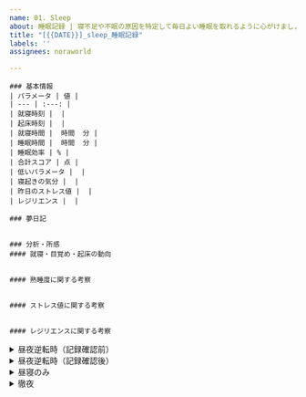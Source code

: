 ```yaml
---
name: 01. Sleep
about: 睡眠記録 | 寝不足や不眠の原因を特定して毎日よい睡眠を取れるように心がけましょう
title: "[{{DATE}}]_sleep_睡眠記録"
labels: ''
assignees: noraworld

---
```


```
### 基本情報
| パラメータ | 値 |
| --- | :---: |
| 就寝時刻 |  |
| 起床時刻 |  |
| 就寝時間 |  時間  分 |
| 睡眠時間 |  時間  分 |
| 睡眠効率 | % |
| 合計スコア | 点 |
| 低いパラメータ |  |
| 寝起きの気分 |  |
| 昨日のストレス値 |  |
| レジリエンス |  |

### 夢日記


### 分析・所感
#### 就寝・目覚め・起床の動向


#### 熟睡度に関する考察


#### ストレス値に関する考察


#### レジリエンスに関する考察

```



<details>
<summary>昼夜逆転時（記録確認前）</summary>

```
### 基本情報
| パラメータ | 値 |
| --- | :---: |
| 昨日のストレス値 |  |
| 寝起きの気分 |  |

### 夢日記


### 分析・所感
昼夜逆転で記録がまだ確認できないので、日付変更後、または翌日確認する。

#### ストレス値に関する考察

```
</details>



<details>
<summary>昼夜逆転時（記録確認後）</summary>

```
### 基本情報
| パラメータ | 値 |
| --- | :---: |
| 就寝時刻 |  |
| 起床時刻 |  |
| 就寝時間 |  時間  分 |
| 睡眠時間 |  時間  分 |
| 睡眠効率 | % |
| 合計スコア | 点 |
| 低いパラメータ |  |

### 分析・所感
昼夜逆転時の睡眠の記録が確認できるようになった。

#### 就寝・目覚め・起床の動向


#### 熟睡度に関する考察


#### レジリエンスに関する考察

```
</details>



<details>
<summary>昼寝のみ</summary>

```
### 基本情報
| パラメータ | 値 |
| --- | :---: |
| 就寝時刻 |  |
| 起床時刻 |  |
| 就寝時間 |  時間  分 |
| 睡眠時間 |  時間  分 |
| 昨日のストレス値 |  |
| 寝起きの気分 |  |

### 夢日記


### 分析・所感
昼寝のみだったため正確な記録は確認できていない。この睡眠時間は翌日のものと合算されるはず。


```
</details>



<details>
<summary>徹夜</summary>

```
### 分析・所感

```
</details>
